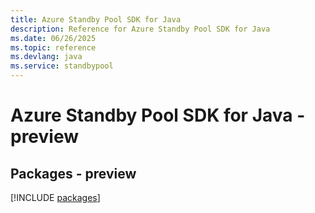 ```yaml
---
title: Azure Standby Pool SDK for Java
description: Reference for Azure Standby Pool SDK for Java
ms.date: 06/26/2025
ms.topic: reference
ms.devlang: java
ms.service: standbypool
---
```

# Azure Standby Pool SDK for Java - preview
## Packages - preview
[!INCLUDE [packages](standby-pool-index.md)]